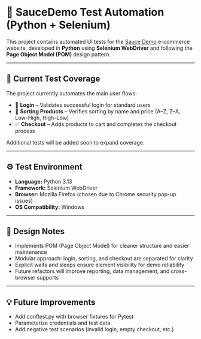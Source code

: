 # 🧪 SauceDemo Test Automation (Python + Selenium)

This project contains automated UI tests for the [Sauce Demo](https://www.saucedemo.com/) e-commerce website, developed in **Python** using **Selenium WebDriver** and following the **Page Object Model (POM)** design pattern.

---

## 🎯 Current Test Coverage

The project currently automates the main user flows:

- 🔐 **Login** – Validates successful login for standard users
- 🛒 **Sorting Products** – Verifies sorting by name and price (A–Z, Z–A, Low–High, High–Low)  
- ✅ **Checkout** – Adds products to cart and completes the checkout process  

Additional tests will be added soon to expand coverage.

---

## ⚙️ Test Environment

- **Language:** Python 3.13  
- **Framework:** Selenium WebDriver  
- **Browser:** Mozilla Firefox (chosen due to Chrome security pop-up issues)  
- **OS Compatibility:** Windows

---

## 🧩 Design Notes

- Implements POM (Page Object Model) for cleaner structure and easier maintenance 
- Modular approach: login, sorting, and checkout are separated for clarity
- Explicit waits and sleeps ensure element visibility for demo reliability
- Future refactors will improve reporting, data management, and cross-browser supports

---

## 💡 Future Improvements

- Add conftest.py with browser fixtures for Pytest
- Parameterize credentials and test data
- Add negative test scenarios (invalid login, empty checkout, etc.)
